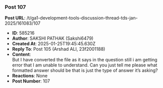 ### Post 107
**Post URL**: /t/ga1-development-tools-discussion-thread-tds-jan-2025/161083/107
- **ID**: 585216
- **Author**: SAKSHI PATHAK (Sakshi6479)
- **Created At**: 2025-01-25T19:45:45.630Z
- **Reply To**: Post 105 (Arshad ALI, 23f2001188)
- **Content**:  
  But I have converted the file as it says in the question still i am getting error that I am unable to understand. Can you just tell me please what formatted answer should be that is just the type of answer it’s asking?
- **Reactions**: None
- **Post Number**: 107

